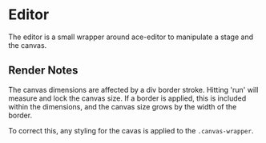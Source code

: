# Editor

The editor is a small wrapper around ace-editor to manipulate a stage and the canvas.



## Render Notes

The canvas dimensions are affected by a div border stroke. Hitting 'run' will measure and lock the canvas size. If a border is applied, this is included within the dimensions, and the canvas size grows by the width of the border.

To correct this, any styling for the cavas is applied to the `.canvas-wrapper`.
